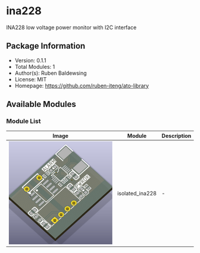 # ina228

INA228 low voltage power monitor with I2C interface

## Package Information

- Version: 0.1.1
- Total Modules: 1
- Author(s): Ruben Baldewsing
- License: MIT
- Homepage: https://github.com/ruben-iteng/ato-library

## Available Modules

### Module List

| Image | Module | Description |
|-------|--------|-------------|
|![isolated_ina228](https://github.com/ruben-iteng/ato-library/raw/main/packages/ina228/assets/isolated_ina228.png)| isolated_ina228 | - |
